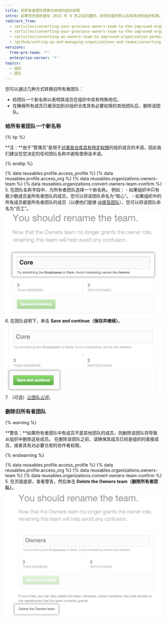 ```yaml
---
title: 将所有者团队转换为改进的组织权限
intro: 如果您的组织是在 2015 年 9 月之后创建的，则您的组织默认具有改进的组织权限。 在 2015 年 9 月之前创建的组织可能需要将较旧的所有者和管理员团队迁移到改进的权限模型。 “所有者”现在是赋予组织中个别成员的管理角色。 旧所有者团队的成员自动获得所有者权限。
redirect_from:
  - /articles/converting-your-previous-owners-team-to-the-improved-organization-permissions-early-access-program/
  - /articles/converting-your-previous-owners-team-to-the-improved-organization-permissions/
  - /articles/converting-an-owners-team-to-improved-organization-permissions
  - /github/setting-up-and-managing-organizations-and-teams/converting-an-owners-team-to-improved-organization-permissions
versions:
  free-pro-team: '*'
  enterprise-server: '*'
topics:
  - 组织
  - 团队
---
```

您可以通过几种方式转换旧所有者团队：

- 给团队一个新名称以表明其成员在组织中具有特殊地位。
- 在确保所有成员已被添加到对组织仓库具有必要权限的其他团队后，删除该团队。

### 给所有者团队一个新名称

{% tip %}

   **注：**由于“管理员”是用于[对某些仓库具有特定权限](/articles/repository-permission-levels-for-an-organization)的组织成员的术语，因此我们建议在您决定的任何团队名称中避免使用该术语。

{% endtip %}

{% data reusables.profile.access_profile %}
{% data reusables.profile.access_org %}
{% data reusables.organizations.owners-team %}
{% data reusables.organizations.convert-owners-team-confirm %}
5. 在团队名称字段中，为所有者团队选择一个新名称。 例如：
    - 如果组织中只有极少数成员是所有者团队的成员，您可以将该团队命名为“核心”。
    - 如果组织中的所有成员都是所有者团队的成员（以便他们能够 [@提及团队](/articles/basic-writing-and-formatting-syntax/#mentioning-people-and-teams)），您可以将该团队命名为“员工”。 ![在团队名称字段将所有者团队重命名为核心](/assets/images/help/teams/owners-team-new-name.png)
6. 在团队说明下，单击 **Save and continue（保存并继续）**。 ![保存并继续按钮](/assets/images/help/teams/owners-team-save-and-continue.png)
7. （可选）[让团队*公开*](/articles/changing-team-visibility)。

### 删除旧所有者团队

{% warning %}

**警告：**如果所有者团队中有成员不是其他团队的成员，则删除该团队将导致从组织中删除这些成员。 在删除该团队之前，请确保其成员已经是组织的直接成员，或者具有对必要仓库的协作者权限。

{% endwarning %}

{% data reusables.profile.access_profile %}
{% data reusables.profile.access_org %}
{% data reusables.organizations.owners-team %}
{% data reusables.organizations.convert-owners-team-confirm %}
5. 在页面底部，查看警告，然后单击 **Delete the Owners team（删除所有者团队）**。 ![删除所有者团队的链接](/assets/images/help/teams/owners-team-delete.png)
